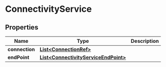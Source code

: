 
# ConnectivityService

## Properties
Name | Type | Description | Notes
------------ | ------------- | ------------- | -------------
**connection** | [**List&lt;ConnectionRef&gt;**](ConnectionRef.md) |  |  [optional]
**endPoint** | [**List&lt;ConnectivityServiceEndPoint&gt;**](ConnectivityServiceEndPoint.md) |  |  [optional]



